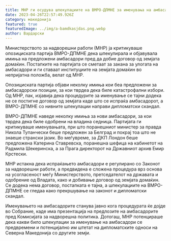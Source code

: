 ```yaml
---
title: МНР ги осудува шпекулациите на ВМРО-ДПМНЕ за именувања на амбасадори
date: 2023-04-26T22:57:49.926Z
category: македонија
featured: true
featuredImage: ../img/a-bamdkasjdas.png.webp
author: Вардарски
---
```


Министерството за надворешни работи (МНР) ја критикуваше опозициската партија ВМРО-ДПМНЕ дека шпекулирала и објавувала имиња на предложени амбасадори пред да добие договор од земјата домаќин. Постапките на партијата се сметаат за закана за улогата на амбасадори и ги ставаат институциите на земјата домаќин во непријатна положба, велат од МНР.

Опозициската партија објави неколку имиња кои беа предложени за амбасадорски позиции, за кои тврдеа дека биле катастрофални избори. Од МНР, пак, изјавија дека процедурите за именување се тајни додека не се постигне договор од земјата каде што се испраќа амбасадорот, а ВМРО-ДПМНЕ со нивните шпекулации направи дипломатски скандал.

ВМРО-ДПМНЕ наведе неколку имиња за нови амбасадори, за кои тврдеа дека биле одобрени на владина седница. Партијата ги критикуваше именувањата, при што поранешниот министер за правда Никола Тупанчески беше предложен за Белград и покрај тоа што не знаеше странски јазик. Во меѓувреме, за ДКП Лондон беше предложена Катерина Ставревска, поранешна шефица на кабинетот на Радмила Шекеринска, а за Прага директорот на Државниот архив Емир Крстески.

МНР истакна дека испраќањето амбасадори е регулирано со Законот за надворешни работи, а предвидена е сложена процедура врз основа на усогласеност меѓу Министерството, претседателот на државата и одобрение од Владата, како и добивање договор од земјата домаќин. Се додека нема договор, постапката е тајна, а шпекулациите на ВМРО-ДПМНЕ се гледаа како прекршување на законот и дипломатски скандал.

Именувањето на амбасадорите станува јавно кога процедурата ќе дојде во Собрание, каде има презентација на предлозите на амбасадорите пред Комисијата за надворешна политика. Дотогаш, МНР потенцираше дека какви било шпекулации за именување на амбасадори се предвремени и потенцијално им штетат на дипломатските односи на Северна Македонија со другите земји.
